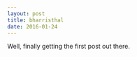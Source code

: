 ```yaml
---
layout: post
title: bharristhal
date: 2016-01-24
---
```


Well, finally getting the first post out there.